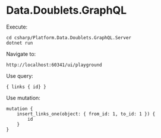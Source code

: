 # Data.Doublets.GraphQL

Execute:
```
cd csharp/Platform.Data.Doublets.GraphQL.Server
dotnet run
```

Navigate to:
```
http://localhost:60341/ui/playground
```

Use query:
```gql
{ links { id} }
```

Use mutation:
```
mutation {
	insert_links_one(object: { from_id: 1, to_id: 1 }) {
		id
	}
}
```
